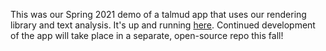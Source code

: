 This was our Spring 2021 demo of a talmud app that uses our rendering library and text analysis. It's up and running [here](https://www.demo.talmud.app/). Continued development of the app will take place in a separate, open-source repo this fall!
